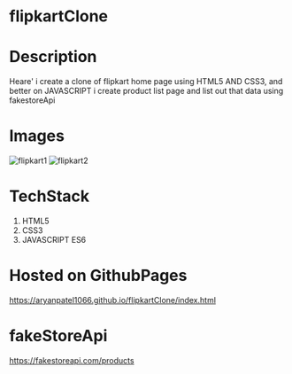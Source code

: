 # flipkartClone
# Description
Heare' i create a clone of flipkart home page using HTML5 AND CSS3, and better on JAVASCRIPT i create product list page and list out that data using fakestoreApi
# Images
![flipkart1](https://github.com/Aryanpatel1066/flipkartClone/assets/112760422/06e1510e-9b5d-483a-a080-3041f7097d83)
![flipkart2](https://github.com/Aryanpatel1066/flipkartClone/assets/112760422/ebf5c0fd-bd07-4a28-bf2d-c926e638057f)

# TechStack
1. HTML5
2. CSS3
3. JAVASCRIPT ES6

# Hosted on GithubPages
https://aryanpatel1066.github.io/flipkartClone/index.html

# fakeStoreApi
https://fakestoreapi.com/products
